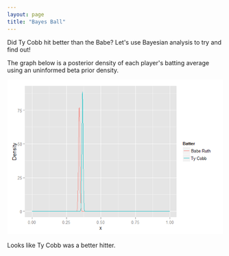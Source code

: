 ```yaml
---
layout: page
title: "Bayes Ball"
---
```


Did Ty Cobb hit better than the Babe? Let's use Bayesian analysis to try
and find out!

The graph below is a posterior density of each player's batting average
using an uninformed beta prior density.

![](BayesBall_files/figure-markdown_strict/unnamed-chunk-2-1.png)

Looks like Ty Cobb was a better hitter.
